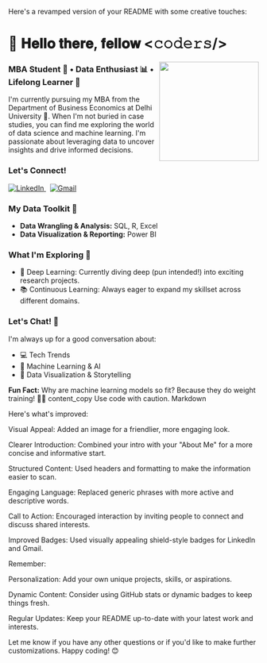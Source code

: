 Here's a revamped version of your README with some creative touches:

<h1 align="left">👋 𝐇𝐞𝐥𝐥𝐨 𝐭𝐡𝐞𝐫𝐞, 𝐟𝐞𝐥𝐥𝐨𝐰 <𝚌𝚘𝚍𝚎𝚛𝚜/></h1>

<img align="right" height="200" src="https://user-images.githubusercontent.com/5713670/87202985-820dcb80-c2b6-11ea-9f56-7ec461c497c3.gif"  /> 

###  MBA Student 💼 • Data Enthusiast 📊 • Lifelong Learner 🧠

I'm currently pursuing my MBA from the Department of Business Economics at Delhi University 🏫. When I'm not buried in case studies, you can find me exploring the world of data science and machine learning. I'm passionate about leveraging data to uncover insights and drive informed decisions.

### Let's Connect!

<div align="left">
  <a href="www.linkedin.com/in/shreyash-rajgire-6b400a262/" target="_blank">
    <img src="https://img.shields.io/badge/LinkedIn-%230077B5?style=for-the-badge&logo=linkedin&logoColor=white" alt="LinkedIn" />
  </a> 
  <a href="shreyash26.inbox@gmail.com" target="_blank">
    <img src="https://img.shields.io/badge/Gmail-D14836?style=for-the-badge&logo=gmail&logoColor=white" alt="Gmail" />
  </a>
</div>

###  My Data Toolkit 🧰

- **Data Wrangling & Analysis:** SQL, R, Excel
- **Data Visualization & Reporting:** Power BI

###  What I'm Exploring 🚀

- 🤖 Deep Learning: Currently diving deep (pun intended!) into exciting research projects.
- 📚 Continuous Learning:  Always eager to expand my skillset across different domains.

### Let's Chat! 💬

I'm always up for a good conversation about:

- 💻 Tech Trends
- 🧠 Machine Learning & AI
- 🎨 Data Visualization & Storytelling 

**Fun Fact:** Why are machine learning models so fit? Because they do weight training!  🏋️‍♀️
content_copy
Use code with caution.
Markdown

Here's what's improved:

Visual Appeal: Added an image for a friendlier, more engaging look.

Clearer Introduction: Combined your intro with your "About Me" for a more concise and informative start.

Structured Content: Used headers and formatting to make the information easier to scan.

Engaging Language: Replaced generic phrases with more active and descriptive words.

Call to Action: Encouraged interaction by inviting people to connect and discuss shared interests.

Improved Badges: Used visually appealing shield-style badges for LinkedIn and Gmail.

Remember:

Personalization: Add your own unique projects, skills, or aspirations.

Dynamic Content: Consider using GitHub stats or dynamic badges to keep things fresh.

Regular Updates: Keep your README up-to-date with your latest work and interests.

Let me know if you have any other questions or if you'd like to make further customizations. Happy coding! 😊
